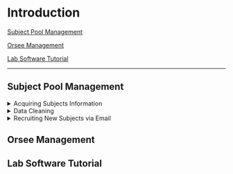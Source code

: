 # Introduction

[Subject Pool Management](#subject-pool-management)

[Orsee Management](#orsee-management)

[Lab Software Tutorial](#lab-software-tutorial)

--- 

## Subject Pool Management

<details><summary>Acquiring Subjects Information</summary>
<p>


First of all, go to "My UCSC". On the top, change “student homepage” to “faculty homepage”. See below:

<p align="center">
    <img height="300px" src="pictures/myucsc1.png" width="450" height="350">
</p>

Then click on “Faculty Center”:

<p align="center">
    <img height="300px" src="pictures/myucsc2.png" width="450" height="200">
</p>

Then From “My schedule”, find out the class number. Go to “search all class rosters”, enter that class number (be careful with the terms, search the right terms you are looking for, otherwise there is not result). You’ll see the list of all students in that class. On the same page, you will find a option to download students' information as an excel sheet, click that to download it. See below:

<p align="center">
    <img height="300px" src="pictures/myucsc3.png" width="450" height="300">
</p>

Now you have downloaded the data you need. Go to next section "Data Cleaning" to find the *R* code to clean the data.

</p>
</details>

<details><summary>Data Cleaning</summary>
<p>

First of all, you need to re-save all the downloaded data to *.csv* file.

```r

# first
dta_1 <- read.csv(file = 'D:/zwang/Research/Leeps Lab/2023-winter-recruiting/data/all_data/121.csv')
dta_2 <- read.csv(file = 'D:/zwang/Research/Leeps Lab/2023-winter-recruiting/data/all_data/122.csv')

```

<p>

```r

# first
dta_1 <- read.csv(file = 'D:/zwang/Research/Leeps Lab/2023-winter-recruiting/data/all_data/121.csv')
dta_2 <- read.csv(file = 'D:/zwang/Research/Leeps Lab/2023-winter-recruiting/data/all_data/122.csv')

```

</p>



</p>
</details>

<details><summary>Recruiting New Subjects via Email</summary>
<p>

</p>
</details>

## Orsee Management

## Lab Software Tutorial

